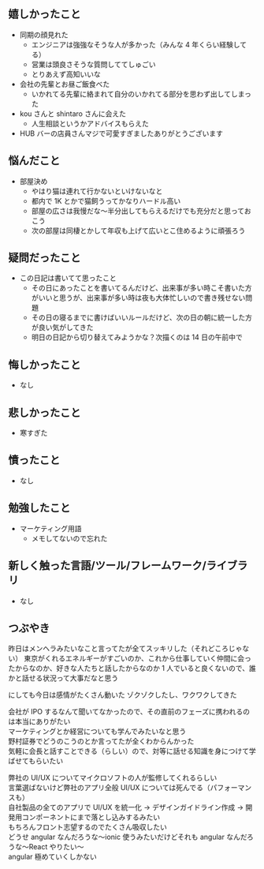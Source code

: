 ## 嬉しかったこと

- 同期の顔見れた
  - エンジニアは強強なそうな人が多かった（みんな 4 年くらい経験してる）
  - 営業は頭良さそうな質問しててしゅごい
  - とりあえず高知いいな
- 会社の先輩とお昼ご飯食べた
  - いかれてる先輩に絡まれて自分のいかれてる部分を思わず出してしまった
- kou さんと shintaro さんに会えた
  - 人生相談というかアドバイスもらえた
- HUB バーの店員さんマジで可愛すぎましたありがとうございます

## 悩んだこと

- 部屋決め
  - やはり猫は連れて行かないといけないなと
  - 都内で 1K とかで猫飼うってかなりハードル高い
  - 部屋の広さは我慢だな〜半分出してもらえるだけでも充分だと思っておこう
  - 次の部屋は同棲とかして年収も上げて広いとこ住めるように頑張ろう

## 疑問だったこと

- この日記は書いてて思ったこと
  - その日にあったことを書いてるんだけど、出来事が多い時こそ書いた方がいいと思うが、出来事が多い時は夜も大体忙しいので書き残せない問題
  - その日の寝るまでに書けばいいルールだけど、次の日の朝に統一した方が良い気がしてきた
  - 明日の日記から切り替えてみようかな？次描くのは 14 日の午前中で

## 悔しかったこと

- なし

## 悲しかったこと

- 寒すぎた

## 憤ったこと

- なし

## 勉強したこと

- マーケティング用語
  - メモしてないので忘れた

## 新しく触った言語/ツール/フレームワーク/ライブラリ

- なし

## つぶやき

昨日はメンヘラみたいなこと言ってたが全てスッキリした（それどころじゃない）
東京がくれるエネルギーがすごいのか、これから仕事していく仲間に会ったからなのか、好きな人たちと話したからなのか
1 人でいると良くないので、誰かと話せる状況って大事だなと思う

にしても今日は感情がたくさん動いた
ゾクゾクしたし、ワクワクしてきた

会社が IPO するなんて聞いてなかったので、その直前のフェーズに携われるのは本当にありがたい  
 マーケティングとか経営についても学んでみたいなと思う  
 野村証券でどうのこうのとか言ってたが全くわからんかった  
 気軽に会長と話すことできる（らしい）ので、対等に話せる知識を身につけて学ばせてもらいたい

弊社の UI/UX についてマイクロソフトの人が監修してくれるらしい  
 言葉選ばないけど弊社のアプリ全般 UI/UX については死んでる（パフォーマンスも）  
 自社製品の全てのアプリで UI/UX を統一化 → デザインガイドライン作成 → 開発用コンポーネントにまで落とし込みするみたい  
 もちろんフロント志望するのでたくさん吸収したい  
 どうせ angular なんだろうな〜ionic 使うみたいだけどそれも angular なんだろうな〜React やりたい〜  
 angular 極めていくしかない

